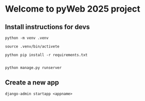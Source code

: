 # Welcome to pyWeb 2025 project 

## Install instructions for devs

```
python -m venv .venv

source .venv/bin/activete

python pip install -r requirements.txt


python manage.py runserver
```

## Create a new app

`django-admin startapp <appname>`
